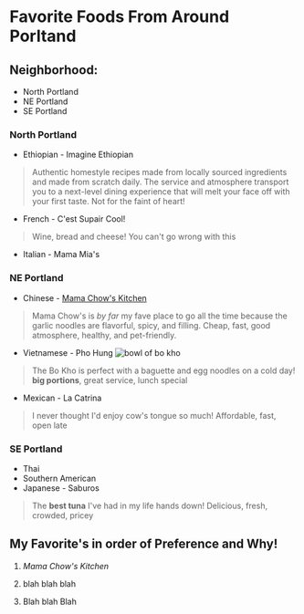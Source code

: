 # Favorite Foods From Around Porltand

## Neighborhood:
* North Portland
* NE Portland
* SE Portland


### North Portland
* Ethiopian - Imagine Ethiopian
> Authentic homestyle recipes made from locally sourced ingredients and made from scratch daily. The service and atmosphere transport you to a next-level dining experience that will melt your face off with your first taste. Not for the faint of heart!
* French - C'est Supair Cool!
>Wine, bread and cheese! You can't go wrong with this


* Italian - Mama Mia's



### NE Portland

* Chinese - [Mama Chow's Kitchen](facebook.com/mamachowskitchen/)
>Mama Chow's is *by far* my fave place to go all the time because the garlic noodles are flavorful, spicy, and filling. Cheap, fast, good atmosphere, healthy, and pet-friendly.

* Vietnamese - Pho Hung
![bowl of bo kho](https://pupswithchopsticks.com/wp-content/uploads/bo-kho-noodles-done-thumbnail2.jpg)
>The Bo Kho is perfect with a baguette and egg noodles on a cold day! __big portions__, great service, lunch special
* Mexican - La Catrina  
>I never thought I'd enjoy cow's tongue so much! Affordable, fast, open late

### SE Portland
* Thai
* Southern American
* Japanese - Saburos
> The **best tuna** I've had in my life hands down! Delicious, fresh, crowded, pricey


## My Favorite's in order of Preference and **Why!**

1. _Mama Chow's Kitchen_

2. blah blah blah

3. Blah blah Blah
